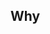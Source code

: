 ## Why

<!-- Describe the reason to make this change -->

<!-- Please first open a PR as draft PR and after the CI finishes and if you are ready to receive reviews, please press "Ready for review" -->
